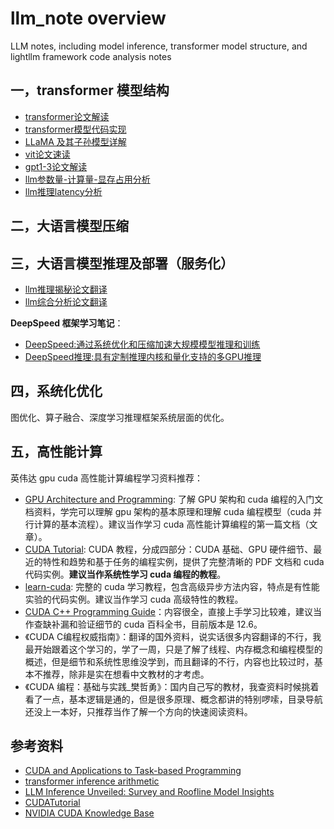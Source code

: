 # llm_note overview
LLM notes, including model inference, transformer model structure, and lightllm framework code analysis notes

## 一，transformer 模型结构

- [transformer论文解读](./1_transformer_model/transformer论文解读.md)
- [transformer模型代码实现](./1_transformer_model/transformer模型代码实现.md)
- [LLaMA 及其子孙模型详解](./1_transformer_model/llama及其子孙模型概述.md)
- [vit论文速读](1_transformer_model/vit论文速读.md)
- [gpt1-3论文解读](./1_transformer_model/gpt1-3论文解读.md)
- [llm参数量-计算量-显存占用分析](./1_transformer_model/llm参数量-计算量-显存占用分析.md)
- [llm推理latency分析](1_transformer_model/llm推理latency分析.md)

## 二，大语言模型压缩


## 三，大语言模型推理及部署（服务化）

- [llm推理揭秘论文翻译](3_llm_infer_deploy/llm推理揭秘论文翻译.md)
- [llm综合分析论文翻译](3_llm_infer_deploy/llm综合分析论文翻译.md)

**DeepSpeed 框架学习笔记**：

- [DeepSpeed:通过系统优化和压缩加速大规模模型推理和训练](./3_llm_infer_deploy/deepspeed_note/deepspeed-通过系统优化和压缩加速大规模模型推理和训练.md)
- [DeepSpeed推理:具有定制推理内核和量化支持的多GPU推理](./3_llm_infer_deploy/deepspeed_note/deepspeed推理-具有定制推理内核和量化支持的多GPU推理.md)

## 四，系统化优化

图优化、算子融合、深度学习推理框架系统层面的优化。

## 五，高性能计算

英伟达 gpu cuda 高性能计算编程学习资料推荐：

- [GPU Architecture and Programming](https://homepages.laas.fr/adoncesc/FILS/GPU.pdf): 了解 GPU 架构和 cuda 编程的入门文档资料，学完可以理解 gpu 架构的基本原理和理解 cuda 编程模型（cuda 并行计算的基本流程）。建议当作学习 cuda 高性能计算编程的第一篇文档（文章）。
- [CUDA Tutorial](https://cuda-tutorial.github.io/): CUDA 教程，分成四部分：CUDA 基础、GPU 硬件细节、最近的特性和趋势和基于任务的编程实例，提供了完整清晰的 PDF 文档和 cuda 代码实例。**建议当作系统性学习 cuda 编程的教程**。
- [learn-cuda](https://github.com/rshipley160/learn-cuda?tab=readme-ov-file): 完整的 cuda 学习教程，包含高级异步方法内容，特点是有性能实验的代码实例。建议当作学习 cuda 高级特性的教程。
- [CUDA C++ Programming Guide](https://docs.nvidia.com/cuda/pdf/CUDA_C_Programming_Guide.pdf)：内容很全，直接上手学习比较难，建议当作查缺补漏和验证细节的 cuda 百科全书，目前版本是 12.6。
- 《CUDA C编程权威指南》：翻译的国外资料，说实话很多内容翻译的不行，我最开始跟着这个学习的，学了一周，只是了解了线程、内存概念和编程模型的概述，但是细节和系统性思维没学到，而且翻译的不行，内容也比较过时，基本不推荐，除非是实在想看中文教材的才考虑。
- 《CUDA 编程：基础与实践_樊哲勇》：国内自己写的教材，我查资料时候挑着看了一点，基本逻辑是通的，但是很多原理、概念都讲的特别啰嗦，目录导航还没上一本好，只推荐当作了解一个方向的快速阅读资料。

## 参考资料

- [CUDA and Applications to Task-based Programming](https://cuda-tutorial.github.io/)
- [transformer inference arithmetic](https://kipp.ly/transformer-inference-arithmetic/)
- [LLM Inference Unveiled: Survey and Roofline Model Insights](https://arxiv.org/pdf/2402.16363)
- [CUDATutorial](https://github.com/RussWong/CUDATutorial/tree/main)
- [NVIDIA CUDA Knowledge Base](https://github.com/rshipley160/learn-cuda/wiki)
